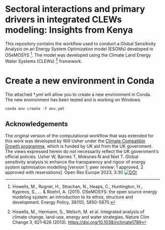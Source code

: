 # Sectoral interactions and primary drivers in integrated CLEWs modeling: Insights from Kenya
This repository contains the workflow used to conduct a Global Sensitivity Analysis on an Energy System Optimization model (ESOMs) developed in OSeMOSYS [^1]. The model was developed using the Climate Land Energy Water Systems (CLEWs) [^2] framework.

# Create a new environment in Conda
The attached _*.yml_ will allow you to create a new environment in Conda. The new environment has been tested and is working on Windows.  
```
conda env create -f env.yml
```

## Acknowledgements
The original version of the computational workflow that was extended for this work was developed by Will Usher under the [Climate Compatible Growth programme](https://climatecompatiblegrowth.com/), which is funded by UK aid from the UK government. The views expressed herein do not necessarily reflect the UK government’s official policies. 
Usher W, Barnes T, Moksnes N and Niet T. Global sensitivity analysis to enhance the transparency and rigour of energy system optimisation modelling [version 1; peer review: 1 approved, 2 approved with reservations]. Open Res Europe 2023, 3:30 [![DOI](https://zenodo.org/badge/DOI/10.12688/openreseurope.15461.1.svg)](https://doi.org/10.12688/openreseurope.15461.1)

[^1]: Howells, M., Rogner, H., Strachan, N., Heaps, C., Huntington, H., Kypreos, S., ... & Roehrl, A. (2011). OSeMOSYS: the open source energy modeling system: an introduction to its ethos, structure and development. Energy Policy, 39(10), 5850-5870.
[^2]: Howells, M., Hermann, S., Welsch, M. et al. Integrated analysis of climate change, land-use, energy and water strategies. Nature Clim Change 3, 621–626 (2013). https://doi.org/10.1038/nclimate1789
